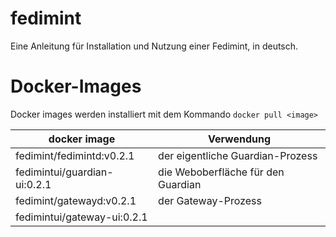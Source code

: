 # fedimint
Eine Anleitung für Installation und Nutzung einer Fedimint, in deutsch.
# Docker-Images
Docker images werden installiert mit dem Kommando `docker pull <image>`

| docker image | Verwendung |
|--|--|
| fedimint/fedimintd:v0.2.1 | der eigentliche Guardian-Prozess |
| fedimintui/guardian-ui:0.2.1 | die Weboberfläche für den Guardian|
| fedimint/gatewayd:v0.2.1 |  der Gateway-Prozess|
| fedimintui/gateway-ui:0.2.1 | |






<!--stackedit_data:
eyJoaXN0b3J5IjpbLTIxNDU1MTgzNzgsMTg1NDQxNzg4NF19
-->